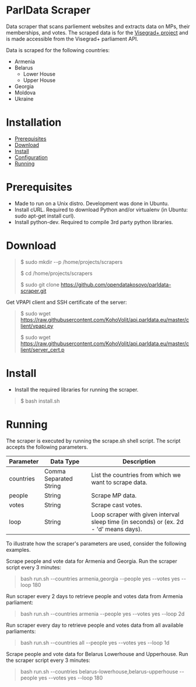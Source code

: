 # ParlData Scraper
Data scraper that scans parliement websites and extracts data on MPs, their memberships, and votes. The scraped data is for the [Visegrad+ project](http://parldata.eu/) and is made accessible from the Visegrad+ parliament API.

Data is scraped for the following countries:
- Armenia
- Belarus
  - Lower House
  - Upper House
- Georgia
- Moldova
- Ukraine

# Installation
- [Prerequisites](#prerequisites)
- [Download](#download)
- [Install](#install)
- [Configuration](#configuration)
- [Running](#running)

# Prerequisites
- Made to run on a Unix distro. Development was done in Ubuntu.
- Install cURL. Required to download Python and/or virtualenv (in Ubuntu: sudo apt-get install curl).
- Install python-dev. Required to compile 3rd party python libraries.

# Download
>$ sudo mkdir --p /home/projects/scrapers
>
>$ cd /home/projects/scrapers
>
>$ sudo git clone https://github.com/opendatakosovo/parldata-scraper.git

Get VPAPI client and SSH certificate of the server:

> $ sudo wget https://raw.githubusercontent.com/KohoVolit/api.parldata.eu/master/client/vpapi.py
>
> $ sudo wget https://raw.githubusercontent.com/KohoVolit/api.parldata.eu/master/client/server_cert.p

# Install
- Install the required libraries for running the scraper.

> $ bash install.sh

# Running
The scraper is executed by running the scrape.sh shell script. The script accepts the following parameters.

| Parameter    | Data Type              | Description                                                |
| -------------|------------------------|------------------------------------------------------------|
| countries    | Comma Separated String | List the countries from which we want to scrape data.      |
| people       | String                | Scrape MP data.                                            |
| votes        | String                | Scrape cast votes.                                       |
| loop         | String                | Loop scraper with given interval sleep time (in seconds) or (ex. 2d - 'd' means days).  |

To illustrate how the scraper's parameters are used, consider the following examples.

Scrape people and vote data for Armenia and Georgia. Run the scraper script every 3 minutes:
>bash run.sh --countries armenia,georgia --people yes --votes yes --loop 180

Run scraper every 2 days to retrieve people and votes data from Armenia parliament:
>bash run.sh --countries armenia --people yes --votes yes --loop 2d

Run scraper every day to retrieve people and votes data from all available parliaments:
>bash run.sh --countries all --people yes --votes yes --loop 1d

Scrape people and vote data for Belarus Lowerhouse and Upperhouse. Run the scraper script every 3 minutes:
>bash run.sh --countries belarus-lowerhouse,belarus-upperhouse --people yes --votes yes --loop 180


